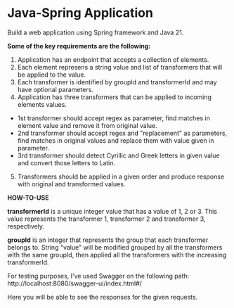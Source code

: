 # Java-Spring Application
Build a web application using Spring framework and Java 21.

**Some of the key requirements are the following:**
1. Application has an endpoint that accepts a collection of elements.
2. Each element represens a string value and list of transformers that will be applied to the value.
3. Each transformer is identified by groupId and transformerId and may have optional parameters.
4. Application has three transformers that can be applied to incoming elements values.
  - 1st transformer should accept regex as parameter, find matches in element value and remove it from
    original value.
  - 2nd transformer should accept regex and "replacement" as parameters, find matches in original values and
    replace them with value given in parameter.
  - 3rd transformer should detect Cyrillic and Greek letters in given value and convert those letters to Latin.
5. Transformers should be applied in a given order and produce response with original and transformed values.

**HOW-TO-USE**

**transformerId** is a unique integer value that has a value of 1, 2 or 3. This value represents the transformer 1, transformer 2 and transformer 3, respectively.

**groupId** is an integer that represents the group that each transformer belongs to. String "value" will be modified grouped by all the transformers with the same groupId, then applied all the transformers with the increasing transformerId.

For testing purposes, I've used Swagger on the following path: http://localhost:8080/swagger-ui/index.html#/

Here you will be able to see the responses for the given requests.
